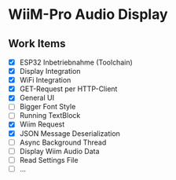 # WiiM-Pro Audio Display

## Work Items

- [x] ESP32 Inbetriebnahme (Toolchain)
- [x] Display Integration
- [x] WiFi Integration
- [x] GET-Request per HTTP-Client
- [x] General UI
- [ ] Bigger Font Style
- [ ] Running TextBlock
- [x] Wiim Request
- [x] JSON Message Deserialization
- [ ] Async Background Thread
- [ ] Display Wiim Audio Data
- [ ] Read Settings File
- [ ] ...
